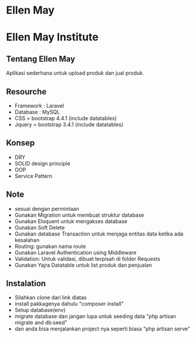 # Ellen May
Ellen May Institute
=======

## Tentang Ellen May

Aplikasi sederhana untuk upload produk dan jual produk.

## Resourche
- Framework : Laravel
- Database : MySQL
- CSS = bootstrap 4.4.1 (include datatables)
- Jquery = bootstrap 3.4.1 (include datatables)

## Konsep
- DRY
- SOLID design principle
- OOP
- Service Pattern

## Note
- sesuai dengan permintaan
- Gunakan Migration untuk membuat struktur database
- Gunakan Eloquent untuk mengakses database
- Gunakan Soft Delete
- Gunakan database Transaction untuk menjaga entitas data ketika ada kesalahan
- Routing: gunakan nama route
- Gunakan Laravel Authentication using Middleware
- Validation: Untuk validasi, dibuat terpisah di folder Requests
- Gunakan Yajra Datatable untuk list produk dan penjualan

## Instalation

- Silahkan clone dari link diatas
- install pakkagenya dahulu "composer install"
- Setup database(env)
- migrate database dan jangan lupa untuk seeding data "php artisan migrate and db:seed"
- dan anda bisa menjalankan project nya seperti biasa "php artisan serve"
